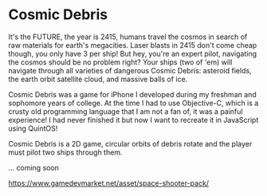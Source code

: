 # Cosmic Debris

It's the FUTURE, the year is 2415, humans travel the cosmos in search of raw materials for earth's megacities. Laser blasts in 2415 don't come cheap though, you only have 3 per ship! But hey, you're an expert pilot, navigating the cosmos should be no problem right? Your ships (two of 'em) will navigate through all varieties of dangerous Cosmic Debris: asteroid fields, the earth orbit satellite cloud, and massive balls of ice.

Cosmic Debris was a game for iPhone I developed during my freshman and sophomore years of college. At the time I had to use Objective-C, which is a crusty old programming language that I am not a fan of, it was a painful experience! I had never finished it but now I want to recreate it in JavaScript using QuintOS!

Cosmic Debris is a 2D game, circular orbits of debris rotate and the player must pilot two ships through them.

... coming soon

https://www.gamedevmarket.net/asset/space-shooter-pack/

